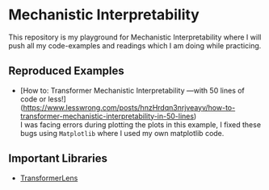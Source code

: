# Mechanistic Interpretability

This repository is my playground for Mechanistic Interpretability where I will push all my code-examples
and readings which I am doing while practicing.

## Reproduced Examples

- [How to: Transformer Mechanistic Interpretability —with 50 lines of code or less!]
(https://www.lesswrong.com/posts/hnzHrdqn3nrjveayv/how-to-transformer-mechanistic-interpretability-in-50-lines) \
I was facing errors during plotting the plots in this example, I fixed these bugs using `Matplotlib` where I used 
my own matplotlib code.

## Important Libraries 

- [TransformerLens](https://github.com/neelnanda-io/TransformerLens)